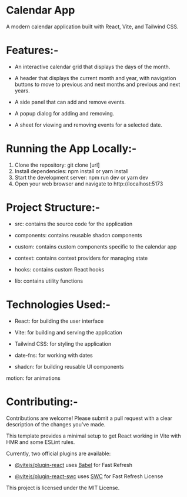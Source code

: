 # Calendar App
A modern calendar application built with React, Vite, and Tailwind CSS.

# Features:-
  - An interactive calendar grid that displays the days of the month.
  
  - A header that displays the current month and year, with navigation buttons to move to previous and next months and previous and next years.
  
  - A side panel that can add and remove events.
  
  - A popup dialog for adding and removing.
  
  - A sheet for viewing and removing events for a selected date.

# Running the App Locally:-
  1. Clone the repository: git clone [url]
  2. Install dependencies: npm install or yarn install
  3. Start the development server: npm run dev or yarn dev
  4. Open your web browser and navigate to http://localhost:5173

# Project Structure:-

- src: contains the source code for the application
  
- components: contains reusable shadcn components
  
- custom: contains custom components specific to the calendar app
  
- context: contains context providers for managing state
  
- hooks: contains custom React hooks
  
- lib: contains utility functions

# Technologies Used:-

 - React: for building the user interface
  
 - Vite: for building and serving the application
  
 - Tailwind CSS: for styling the application
  
 - date-fns: for working with dates
  
 - shadcn: for building reusable UI components
  
  motion: for animations

# Contributing:-

Contributions are welcome! Please submit a pull request with a clear description of the changes you've made.

This template provides a minimal setup to get React working in Vite with HMR and some ESLint rules.

Currently, two official plugins are available:

- [@vitejs/plugin-react](https://github.com/vitejs/vite-plugin-react/blob/main/packages/plugin-react/README.md) uses [Babel](https://babeljs.io/) for Fast Refresh

- [@vitejs/plugin-react-swc](https://github.com/vitejs/vite-plugin-react-swc) uses [SWC](https://swc.rs/) for Fast Refresh
License

This project is licensed under the MIT License.

